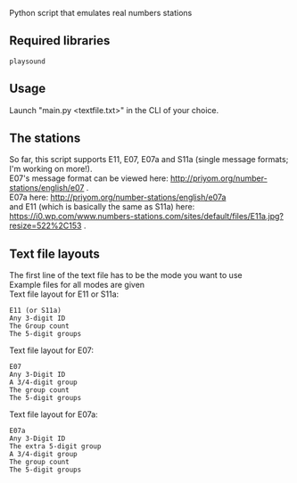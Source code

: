 Python script that emulates real numbers stations
## Required libraries

    playsound

## Usage
Launch "main.py <textfile.txt>" in the CLI of your choice.  

## The stations
So far, this script supports E11, E07, E07a and S11a (single message formats; I'm working on more!).  
E07's message format can be viewed here: http://priyom.org/number-stations/english/e07 .  
E07a here: http://priyom.org/number-stations/english/e07a  
and E11 (which is basically the same as S11a) here: https://i0.wp.com/www.numbers-stations.com/sites/default/files/E11a.jpg?resize=522%2C153 .  

## Text file layouts
The first line of the text file has to be the mode you want to use  
Example files for all modes are given  
Text file layout for E11 or S11a:

    E11 (or S11a)
    Any 3-digit ID
    The Group count
    The 5-digit groups

Text file layout for E07:

    E07
    Any 3-Digit ID
    A 3/4-digit group
    The group count
    The 5-digit groups

Text file layout for E07a:

    E07a
    Any 3-Digit ID
    The extra 5-digit group
    A 3/4-digit group
    The group count
    The 5-digit groups

